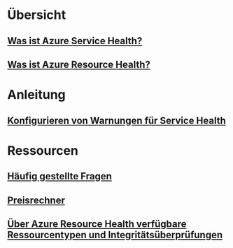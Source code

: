 # Übersicht
## [Was ist Azure Service Health?](service-health-overview.md)
## [Was ist Azure Resource Health?](resource-health-overview.md)
# Anleitung
## [Konfigurieren von Warnungen für Service Health](../monitoring-and-diagnostics/monitoring-activity-log-alerts-on-service-notifications.md?toc=%2fazure%2fservice-health%2ftoc.json)
# Ressourcen
## [Häufig gestellte Fragen](resource-health-faq.md)
## [Preisrechner](https://azure.microsoft.com/pricing/calculator/)
## [Über Azure Resource Health verfügbare Ressourcentypen und Integritätsüberprüfungen](resource-health-checks-resource-types.md)

